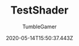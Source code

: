 ---
title: TestShader
author:
  - TumbleGamer
description: Coloured overlay based on the positon of pixels
date: 2020-05-14T15:50:37.443Z
buttons:
  - name: Install
    href: https://github.com/tumble1999/my-shaders-for-BC/raw/master/test-shader.bcs.json
---
